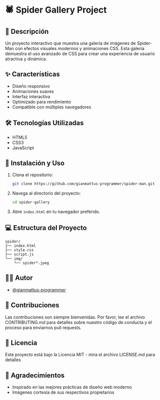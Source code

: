 # 🕷️ Spider Gallery Project

## 📝 Descripción
Un proyecto interactivo que muestra una galería de imágenes de Spider-Man con efectos visuales modernos y animaciones CSS. Esta galería demuestra el uso avanzado de CSS para crear una experiencia de usuario atractiva y dinámica.

## ✨ Características
- Diseño responsivo
- Animaciones suaves
- Interfaz interactiva
- Optimizado para rendimiento
- Compatible con múltiples navegadores

## 🛠️ Tecnologías Utilizadas
- HTML5
- CSS3
- JavaScript

## 🚀 Instalación y Uso
1. Clona el repositorio:
   ```bash
   git clone https://github.com/gianmattus-programmer/spider-man.git
   ```
2. Navega al directorio del proyecto:
   ```bash
   cd spider-gallery
   ```
3. Abre `index.html` en tu navegador preferido.

## 💻 Estructura del Proyecto
```
spider/
├── index.html
├── style.css
├── script.js
└── img/
    └── spider*.jpeg
```

## 👨‍💻 Autor
- [@gianmattus-programmer](https://github.com/gianmattus-programmer)

## 🤝 Contribuciones
Las contribuciones son siempre bienvenidas. Por favor, lee el archivo CONTRIBUTING.md para detalles sobre nuestro código de conducta y el proceso para enviarnos pull requests.

## 📄 Licencia
Este proyecto está bajo la Licencia MIT - mira el archivo LICENSE.md para detalles

## 🙏 Agradecimientos
- Inspirado en las mejores prácticas de diseño web moderno
- Imágenes cortesía de sus respectivos propietarios
